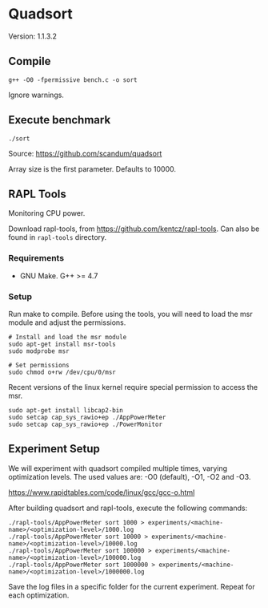 # Quadsort

Version:  1.1.3.2

## Compile
```
g++ -O0 -fpermissive bench.c -o sort
```
Ignore warnings.

## Execute benchmark
```
./sort
```
Source: https://github.com/scandum/quadsort

Array size is the first parameter. Defaults to 10000.

## RAPL Tools

Monitoring CPU power.

Download rapl-tools, from https://github.com/kentcz/rapl-tools.
Can also be found in `rapl-tools` directory.

### Requirements

* GNU Make. G++ >= 4.7

### Setup

Run make to compile.
Before using the tools, you will need to load the msr module and adjust the permissions.

```
# Install and load the msr module
sudo apt-get install msr-tools
sudo modprobe msr

# Set permissions
sudo chmod o+rw /dev/cpu/0/msr
```
Recent versions of the linux kernel require special permission to access the msr.
```
sudo apt-get install libcap2-bin
sudo setcap cap_sys_rawio+ep ./AppPowerMeter
sudo setcap cap_sys_rawio+ep ./PowerMonitor
```

## Experiment Setup

We will experiment with quadsort compiled multiple times, varying optimization levels.
The used values are: -O0 (default), -O1, -O2 and -O3.

https://www.rapidtables.com/code/linux/gcc/gcc-o.html

After building quadsort and rapl-tools, execute the following commands:
```
./rapl-tools/AppPowerMeter sort 1000 > experiments/<machine-name>/<optimization-level>/1000.log
./rapl-tools/AppPowerMeter sort 10000 > experiments/<machine-name>/<optimization-level>/10000.log
./rapl-tools/AppPowerMeter sort 100000 > experiments/<machine-name>/<optimization-level>/100000.log
./rapl-tools/AppPowerMeter sort 1000000 > experiments/<machine-name>/<optimization-level>/1000000.log
```

Save the log files in a specific folder for the current experiment.
Repeat for each optimization.
